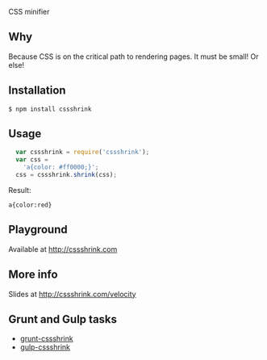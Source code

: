 CSS minifier

## Why

Because CSS is on the critical path to rendering pages. It must be small! Or else!

## Installation

    $ npm install cssshrink

## Usage

```js
  var cssshrink = require('cssshrink');
  var css =
    'a{color: #ff0000;}';
  css = cssshrink.shrink(css);
```

Result:

    a{color:red}

## Playground

Available at http://cssshrink.com

## More info

Slides at http://cssshrink.com/velocity

## Grunt and Gulp tasks

* [grunt-cssshrink](https://github.com/JohnCashmore/grunt-cssshrink) 
* [gulp-cssshrink](https://www.npmjs.org/package/gulp-cssshrink)
